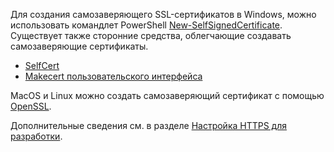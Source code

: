 Для создания самозаверяющего SSL-сертификатов в Windows, можно использовать командлет PowerShell [New-SelfSignedCertificate](https://technet.microsoft.com/library/hh848633). Существует также сторонние средства, облегчающие создавать самозаверяющие сертификаты.

* [SelfCert](https://www.pluralsight.com/blog/software-development/selfcert-create-a-self-signed-certificate-interactively-gui-or-programmatically-in-net)
* [Makecert пользовательского интерфейса](http://makecertui.codeplex.com/)

MacOS и Linux можно создать самозаверяющий сертификат с помощью [OpenSSL](https://www.openssl.org/).

Дополнительные сведения см. в разделе [Настройка HTTPS для разработки](xref:security/https).